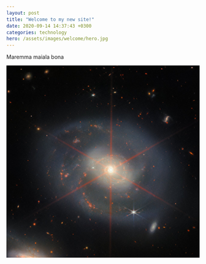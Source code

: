 ```yaml
---
layout: post
title: "Welcome to my new site!"
date: 2020-09-14 14:37:43 +0300
categories: technology
hero: /assets/images/welcome/hero.jpg
---
```

Maremma maiala bona

![demo image](/assets/images/welcome/new-site.jpg)
